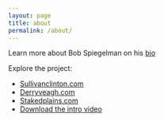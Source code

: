 ```yaml
---
layout: page
title: about
permalink: /about/
---
```


Learn more about Bob Spiegelman on his [bio](http://www.sullivanclinton.com/bio/)

Explore the project:
 - [Sullivanclinton.com](http://www.sullivanclinton.com "Sullivan-Clinton Campaign")
 - [Derryveagh.com](http://www.derryveagh.com "Derryveagh Evictions")
 - [Stakedplains.com](http://www.stakedplains.com "Staked Plains")
 - [Download the intro video](/vidoes/intro.mp4)
